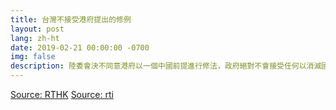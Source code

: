 ```yaml
---
title: 台灣不接受港府提出的修例
layout: post
lang: zh-ht
date: 2019-02-21 00:00:00 -0700
img: false
description: 陸委會決不同意港府以一個中國前提進行修法，政府絕對不會接受任何以消滅國家主權為目的的作為，所以希望港府還是以雙方人民福祉為考量、妥善處理這個案子。
---
```


[Source: RTHK](https://hk.news.yahoo.com/%E9%99%B8%E5%A7%94%E6%9C%83%E4%B8%8D%E6%8E%A5%E5%8F%97%E4%BF%AE%E8%A8%82%E9%80%83%E7%8A%AF%E6%A2%9D%E4%BE%8B%E6%96%B9%E5%BC%8F-%E9%84%AD%E8%8B%A5%E9%A9%8A%E6%B2%92%E5%9B%9E%E6%87%89%E6%98%AF%E5%90%A6%E7%B9%BC%E7%BA%8C-033341442.html)
[Source: rti](https://www.rti.org.tw/news/view/id/2012103)